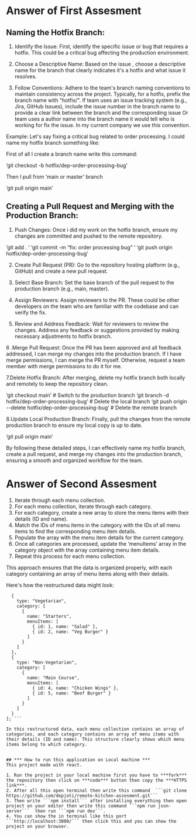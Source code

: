 # **Answer of First Assesment**

 ## Naming the Hotfix Branch:

1. Identify the Issue: First, identify the specific issue or bug that requires a hotfix. This could be a critical bug affecting the production environment.

2. Choose a Descriptive Name: Based on the issue , choose a descriptive name for the branch that clearly indicates it's a hotfix and what issue it resolves.

3. Follow Conventions: Adhere to the team's branch naming conventions to maintain consistency across the project. Typically, for a hotfix, prefix the branch name with "hotfix/". If team uses an issue tracking system (e.g., Jira, GitHub Issues), include the issue number in the branch name to provide a clear link between the branch and the corresponding issue Or team uses a author name into the branch name it would tell who is working for fix the issue. In my current company we use this convention.

Example: Let's say  fixing a critical bug related to order processing. I could name my hotfix branch something like:

First of all I create a branch name write this command:

‘git checkout -b hotfix/dep-order-processing-bug’

Then I pull from ‘main or master’ branch

‘git pull origin main’

## Creating a Pull Request and Merging with the Production Branch:

1. Push Changes: Once i did my work on the hotfix branch, ensure my changes are committed and pushed to the remote repository.

‘git add . ’
‘git commit -m “fix: order processing bug” ‘
‘git push origin hotfix/dep-order-processing-bug’


2. Create Pull Request (PR): Go to the repository hosting platform (e.g., GitHub) and create a new pull request.

3. Select Base Branch: Set the base branch of the pull request to the production branch (e.g., main, master).
4. Assign Reviewers: Assign reviewers to the PR. These could be other developers on the team who are familiar with the codebase and can verify the fix.
5. Review and Address Feedback: Wait for reviewers to review the changes. Address any feedback or suggestions provided by making necessary adjustments to  hotfix branch.

6 .Merge Pull Request: Once the PR has been approved and all feedback addressed, I can merge my changes into the production branch.
If I have merge permissions, I can merge the PR myself.
Otherwise, request a team member with merge permissions to do it for me.

7.Delete Hotfix Branch: After merging, delete my hotfix branch both locally and remotely to keep the repository clean.

‘git checkout main’  # Switch to the production branch
‘git branch -d  hotfix/dep-order-processing-bug’  # Delete the local branch
‘git push origin --delete hotfix/dep-order-processing-bug’ # Delete the remote branch

8.Update Local Production Branch: Finally, pull the changes from the remote production branch to ensure my local copy is up to date.

‘git pull origin main’

By following these detailed steps, I can effectively name my hotfix branch, create a pull request, and merge my changes into the production branch, ensuring a smooth and organized workflow for the team.

# **Answer of Second Assesment**

1. Iterate through each menu collection.
2. For each menu collection, iterate through each category.
3. For each category, create a new array to store the menu items with their details (ID and name).
4. Match the IDs of menu items in the category with the IDs of all menu items to find the corresponding menu item details.
5. Populate the array with the menu item details for the current category.
6. Once all categories are processed, update the ‘menuItems’ array in the category object with the array containing menu item details.
7. Repeat this process for each menu collection.

This approach ensures that the data is organized properly, with each category containing an array of menu items along with their details.

Here's how the restructured data might look:

``` const restructuredDummyArray = [
  {
    type: "Vegetarian",
    category: [
      {
        name: "Starters",
        menuItems: [
          { id: 1, name: "Salad" },
          { id: 2, name: "Veg Burger" }
        ]
      }
    ]
  },
  {
    type: "Non-Vegetarian",
    category: [
      {
        name: "Main Course",
        menuItems: [
          { id: 4, name: "Chicken Wings" },
          { id: 5, name: "Beef Burger" }
        ]
      }
    ]
  }
]; ```

In this restructured data, each menu collection contains an array of categories, and each category contains an array of menu items with their details (ID and name). This structure clearly shows which menu items belong to which category.


## *** How to run this application on Local machine ***
This project made with react.

1. Run the project in your local machine first you have to ***fork*** the repository then click on ***code*** button then copy the ***HTTPS link***.
2. After all this open terminal then write this command  ```git clone https://github.com/depjoti/remote-kitchen-assesment.git```
3. Then write ```npm install``` after installing everything then open project on your editor then write this command ```npm run json-server```  then run ```npm run dev```.
4. You can show the in terminal like this port ```http://localhost:3000/``` then click this and you can show the project on your browser.


